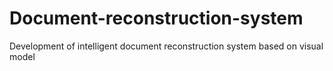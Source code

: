 # Document-reconstruction-system
Development of intelligent document reconstruction system based on visual model
